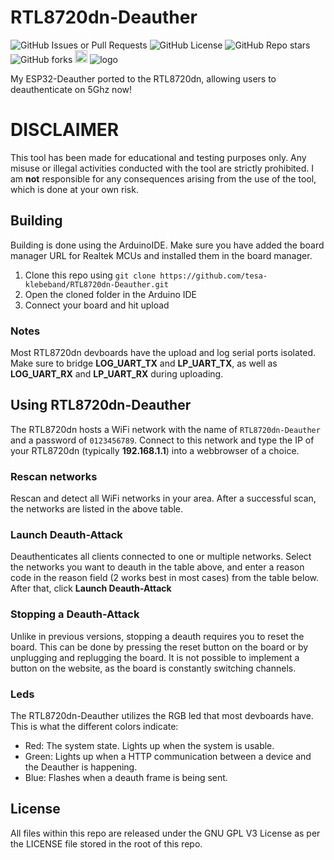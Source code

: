 # RTL8720dn-Deauther
![GitHub Issues or Pull Requests](https://img.shields.io/github/issues/tesa-klebeband/RTL8720dn-Deauther)
![GitHub License](https://img.shields.io/github/license/tesa-klebeband/RTL8720dn-Deauther)
![GitHub Repo stars](https://img.shields.io/github/stars/tesa-klebeband/RTL8720dn-Deauther?style=flat)
![GitHub forks](https://img.shields.io/github/forks/tesa-klebeband/RTL8720dn-Deauther?style=flat)
[<img src="https://api.gitsponsors.com/api/badge/img?id=841135446" height="20">](https://api.gitsponsors.com/api/badge/link?p=4CY9DKNgTGT8LqGbdS3NNLzRsojPnLlNIsPoWBKAkdF9/Qd0VZJ09dSMJbswQPnjn3sayioiBvbL5flk5AFZCpzlp2NY0DUhCQmCXYYUaE29WEaCuX5gfJ7Xkhec+5cI)
![logo](https://github.com/user-attachments/assets/ab8ebf84-eee2-4298-8975-2e8dad13c1b3)

My ESP32-Deauther ported to the RTL8720dn, allowing users to deauthenticate on 5Ghz now!
# DISCLAIMER
This tool has been made for educational and testing purposes only. Any misuse or illegal activities conducted with the tool are strictly prohibited. I am **not** responsible for any consequences arising from the use of the tool, which is done at your own risk.
## Building
Building is done using the ArduinoIDE. Make sure you have added the board manager URL for Realtek MCUs and installed them in the board manager.
1) Clone this repo using `git clone https://github.com/tesa-klebeband/RTL8720dn-Deauther.git`
2) Open the cloned folder in the Arduino IDE
3) Connect your board and hit upload
### Notes
Most RTL8720dn devboards have the upload and log serial ports isolated. Make sure to bridge **LOG_UART_TX** and **LP_UART_TX**, as well as **LOG_UART_RX** and **LP_UART_RX** during uploading.
## Using RTL8720dn-Deauther
The RTL8720dn hosts a WiFi network with the name of `RTL8720dn-Deauther` and a password of `0123456789`. Connect to this network and type the IP of your RTL8720dn (typically **192.168.1.1**) into a webbrowser of a choice.
### Rescan networks
Rescan and detect all WiFi networks in your area. After a successful scan, the networks are listed in the above table.
### Launch Deauth-Attack
Deauthenticates all clients connected to one or multiple networks. Select the networks you want to deauth in the table above, and enter a reason code in the reason field (2 works best in most cases) from the table below. After that, click **Launch Deauth-Attack**
### Stopping a Deauth-Attack
Unlike in previous versions, stopping a deauth requires you to reset the board. This can be done by pressing the reset button on the board or by unplugging and replugging the board. It is not possible to implement a button on the website, as the board is constantly switching channels.
### Leds
The RTL8720dn-Deauther utilizes the RGB led that most devboards have. This is what the different colors indicate:
* Red: The system state. Lights up when the system is usable.
* Green: Lights up when a HTTP communication between a device and the Deauther is happening.
* Blue: Flashes when a deauth frame is being sent.
## License
All files within this repo are released under the GNU GPL V3 License as per the LICENSE file stored in the root of this repo.
